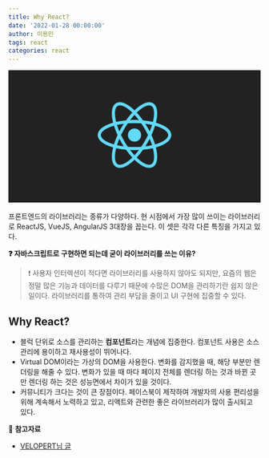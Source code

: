 ```yaml
---
title: Why React?
date: '2022-01-28 00:00:00'
author: 이용민
tags: react 
categories: react
---
```

![react-logo.png](react-logo.png)

프론트엔드의 라이브러리는 종류가 다양하다. 현 시점에서 가장 많이 쓰이는 라이브러리로 ReactJS, VueJS, AngularJS 3대장을 꼽는다. 이 셋은 각각 다른 특징을 가지고 있다.

**❓ 자바스크립트로 구현하면 되는데 굳이 라이브러리를 쓰는 이유?**
> ❗️ 사용자 인터렉션이 적다면 라이브러리를 사용하지 않아도 되지만, 요즘의 웹은 정말 많은 기능과 데이터를 다루기 때문에 수많은 DOM을 관리하기란 쉽지 않은 일이다. 라이브러리를 통하여 관리 부담을 줄이고 UI 구현에 집중할 수 있다.

## Why React?
* 블럭 단위로 소스를 관리하는 **컴포넌트**라는 개념에 집중한다. 컴포넌트 사용은 소스 관리에 용이하고 재사용성이 뛰어나다.
* Virtual DOM이라는 가상의 DOM을 사용한다. 변화를 감지했을 때, 해당 부분만 렌더링을 해줄 수 있다. 변화가 있을 때 마다 페이지 전체를 렌더링 하는 것과 바뀐 곳만 렌더링 하는 것은 성능면에서 차이가 있을 것이다.
* 커뮤니티가 크다는 것이 큰 장점이다. 페이스북이 제작하여 개발자의 사용 편리성을 위해 계속해서 노력하고 있고, 리액트와 관련한 좋은 라이브러리가 많이 출시되고 있다.
 


📂 **참고자료**
* [VELOPERT님 글](https://velopert.com/3612)